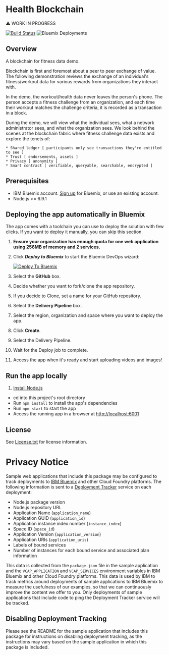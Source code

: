# Health Blockchain

:warning: WORK IN PROGRESS

[![Build Status](https://travis-ci.org/IBM-Bluemix/health-blockchain.svg?branch=master)](https://travis-ci.org/IBM-Bluemix/health-blockchain)
![Bluemix Deployments](https://deployment-tracker.mybluemix.net/stats/68c5ff9637bb588a929f1557b07ffcc7/badge.svg)

## Overview

A blockchain for fitness data demo.

Blockchain is first and foremost about a peer to peer exchange of value. The following demonstration reviews the exchange of an individual's fitness/workout data for various rewards from organizations they interact with.

In the demo, the workout/health data never leaves the person's phone. The person accepts a fitness challenge from an organization, and each time their workout matches the challenge criteria, it is recorded as a transaction in a block.

During the demo, we will view what the individual sees, what a network administrator sees, and what the organization sees. We look behind the scenes at the blockchain fabric where fitness challenge data exists and explore the tenets of:

    * Shared ledger [ participants only see transactions they're entitled to see ]
    * Trust [ endorsements, assets ]
    * Privacy [ anonymity ]
    * Smart contract [ verifiable, queryable, searchable, encrypted ]

## Prerequisites

* IBM Bluemix account. [Sign up][bluemix_signup_url] for Bluemix, or use an existing account.
* Node.js >= 6.9.1

## Deploying the app automatically in Bluemix

The app comes with a toolchain you can use to deploy the solution with few clicks. If you want to deploy it manually, you can skip this section.

1. **Ensure your organization has enough quota for one web application using 256MB of memory and 2 services.**

1. Click ***Deploy to Bluemix*** to start the Bluemix DevOps wizard:

   [![Deploy To Bluemix](https://console.ng.bluemix.net/devops/graphics/create_toolchain_button.png)](https://console.ng.bluemix.net/devops/setup/deploy/?repository=https://github.com/IBM-Bluemix/health-blockchain&branch=master)

1. Select the **GitHub** box.

1. Decide whether you want to fork/clone the app repository.

1. If you decide to Clone, set a name for your GitHub repository.

1. Select the **Delivery Pipeline** box.

1. Select the region, organization and space where you want to deploy the app.

1. Click **Create**.

1. Select the Delivery Pipeline.

1. Wait for the Deploy job to complete.

1. Access the app when it's ready and start uploading videos and images!

## Run the app locally

1. [Install Node.js][]
+ cd into this project's root directory
+ Run `npm install` to install the app's dependencies
+ Run `npm start` to start the app
+ Access the running app in a browser at <http://localhost:6001>

[Install Node.js]: https://nodejs.org/en/download/

## License

See [License.txt](License.txt) for license information.

[bluemix_signup_url]: https://console.ng.bluemix.net/?cm_mmc=GitHubReadMe

# Privacy Notice

Sample web applications that include this package may be configured to track deployments to [IBM Bluemix](https://www.bluemix.net/) and other Cloud Foundry platforms. The following information is sent to a [Deployment Tracker](https://github.com/IBM-Bluemix/cf-deployment-tracker-service) service on each deployment:

* Node.js package version
* Node.js repository URL
* Application Name (`application_name`)
* Application GUID (`application_id`)
* Application instance index number (`instance_index`)
* Space ID (`space_id`)
* Application Version (`application_version`)
* Application URIs (`application_uris`)
* Labels of bound services
* Number of instances for each bound service and associated plan information

This data is collected from the `package.json` file in the sample application and the `VCAP_APPLICATION` and `VCAP_SERVICES` environment variables in IBM Bluemix and other Cloud Foundry platforms. This data is used by IBM to track metrics around deployments of sample applications to IBM Bluemix to measure the usefulness of our examples, so that we can continuously improve the content we offer to you. Only deployments of sample applications that include code to ping the Deployment Tracker service will be tracked.

## Disabling Deployment Tracking

Please see the README for the sample application that includes this package for instructions on disabling deployment tracking, as the instructions may vary based on the sample application in which this package is included.

